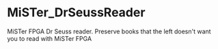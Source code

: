 # MiSTer_DrSeussReader
MiSTer FPGA Dr Seuss reader. Preserve books that the left doesn't want you to read with MiSTer FPGA
